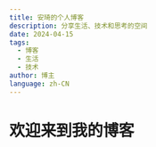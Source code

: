 ```yaml
---
title: 安琦的个人博客
description: 分享生活、技术和思考的空间
date: 2024-04-15
tags:
  - 博客
  - 生活
  - 技术
author: 博主
language: zh-CN
---
```


# 欢迎来到我的博客